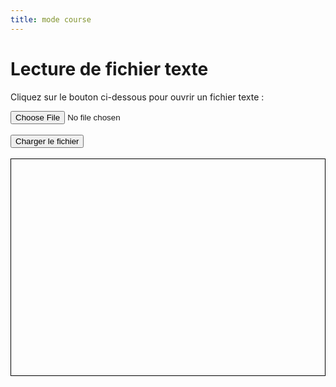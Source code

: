 ```yaml
---
title: mode course
---
```

<head>
	<title>Lecture de fichier texte</title>
	<meta charset="utf-8">
	<style type="text/css">
		#text {
			height: 20em; /* Hauteur de la zone de texte */
			overflow: auto; /* Défilement automatique */
			border: 1px solid black; /* Bordure */
			padding: 5px; /* Espacement interne */
			font-size: 1.2em; /* Taille de police */
			font-family: monospace; /* Police de caractères */
		}
	</style>
</head>
<body>
	<h1>Lecture de fichier texte</h1>
	<p>Cliquez sur le bouton ci-dessous pour ouvrir un fichier texte :</p>
	<input type="file" id="file" name="file">
	<br><br>
	<button onclick="loadText()">Charger le fichier</button>
	<br><br>
	<div id="text"></div>
	<script>
		var fileInput = document.getElementById('file');
		var textDiv = document.getElementById('text');
		var textArray = []; // Tableau contenant toutes les lignes du fichier texte
		// Fonction appelée à chaque nouvel événement Bluetooth
		function onNewBluetoothEvent(data) {
			// Ajouter la nouvelle ligne à la fin du tableau
			textArray.push(data);
			// Mettre à jour le contenu de la zone de texte
			textDiv.innerHTML = textArray.join("<br>"); // Joindre les lignes avec des sauts de ligne HTML
			// Faire défiler automatiquement la zone de texte jusqu'à la dernière ligne
			textDiv.scrollTop = textDiv.scrollHeight;
		}
		// Fonction appelée lors du clic sur le bouton "Charger le fichier"
		function loadText() {
			var file = fileInput.files[0];
			if (file) {
				var reader = new FileReader();
				reader.readAsText(file);
				reader.onload = function() {
					// Récupérer toutes les lignes du fichier texte dans un tableau
					textArray = reader.result.split("\n");
					// Mettre à jour le contenu de la zone de texte
					textDiv.innerHTML = textArray.join("<br>"); // Joindre les lignes avec des sauts de ligne HTML
					// Faire défiler automatiquement la zone de texte jusqu'à la première ligne
					textDiv.scrollTop = 0;
				}
			}
		}
	</script>
</body>